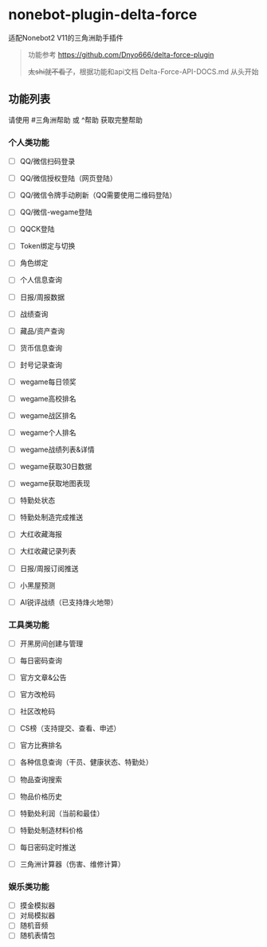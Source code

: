 # nonebot-plugin-delta-force
适配Nonebot2 V11的三角洲助手插件

> 功能参考 https://github.com/Dnyo666/delta-force-plugin
>
> ~~太shi就不看了~~，根据功能和api文档 Delta-Force-API-DOCS.md 从头开始

## 功能列表
请使用 #三角洲帮助 或 ^帮助 获取完整帮助

### 个人类功能

- [ ] QQ/微信扫码登录

- [ ]  QQ/微信授权登陆（网页登陆）

- [ ]  QQ/微信令牌手动刷新（QQ需要使用二维码登陆）

- [ ]  QQ/微信-wegame登陆

- [ ]  QQCK登陆

- [ ]  Token绑定与切换

- [ ]  角色绑定

- [ ]  个人信息查询

- [ ]  日报/周报数据

- [ ] 战绩查询

- [ ]  藏品/资产查询

- [ ]  货币信息查询

- [ ]  封号记录查询

- [ ]  wegame每日领奖

- [ ]  wegame高校排名

- [ ]  wegame战区排名

- [ ]  wegame个人排名

- [ ]  wegame战绩列表&详情

- [ ]  wegame获取30日数据

- [ ]  wegame获取地图表现

- [ ]  特勤处状态

- [ ]  特勤处制造完成推送

- [ ]  大红收藏海报

- [ ]  大红收藏记录列表

- [ ]  日报/周报订阅推送

- [ ]  小黑屋预测

- [ ]  AI锐评战绩（已支持烽火地带）

### 工具类功能

- [ ]  开黑房间创建与管理

- [ ]  每日密码查询

- [ ]  官方文章&公告

- [ ]  官方改枪码

- [ ]  社区改枪码

- [ ]  CS榜（支持提交、查看、申述）

- [ ]  官方比赛排名

- [ ]  各种信息查询（干员、健康状态、特勤处）

- [ ]  物品查询搜索

- [ ]  物品价格历史

- [ ]  特勤处利润（当前和最佳）

- [ ]  特勤处制造材料价格

- [ ]  每日密码定时推送

- [ ]  三角洲计算器（伤害、维修计算）


### 娱乐类功能

- [ ] 摸金模拟器
- [ ] 对局模拟器
- [ ] 随机音频
- [ ] 随机表情包